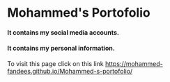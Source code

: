 # Mohammed's Portofolio
#### It contains my social media accounts.
#### It contains my personal information.
To visit this page click on this link https://mohammed-fandees.github.io/Mohammed-s-portofolio/
